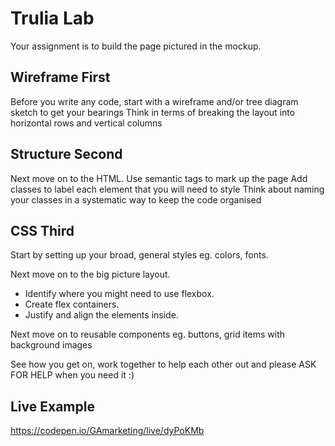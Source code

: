 # Trulia Lab

Your assignment is to build the page pictured in the mockup.

## Wireframe First
Before you write any code, start with a wireframe and/or tree diagram sketch to get your bearings
Think in terms of breaking the layout into horizontal rows and vertical columns

## Structure Second
Next move on to the HTML. Use semantic tags to mark up the page
Add classes to label each element that you will need to style
Think about naming your classes in a systematic way to keep the code organised

## CSS Third
Start by setting up your broad, general styles eg. colors, fonts.

Next move on to the big picture layout.

* Identify where you might need to use flexbox.
* Create flex containers.
* Justify and align the elements inside.

Next move on to reusable components eg. buttons, grid items with background images

See how you get on, work together to help each other out and please ASK FOR HELP when you need it :)

## Live Example
https://codepen.io/GAmarketing/live/dyPoKMb